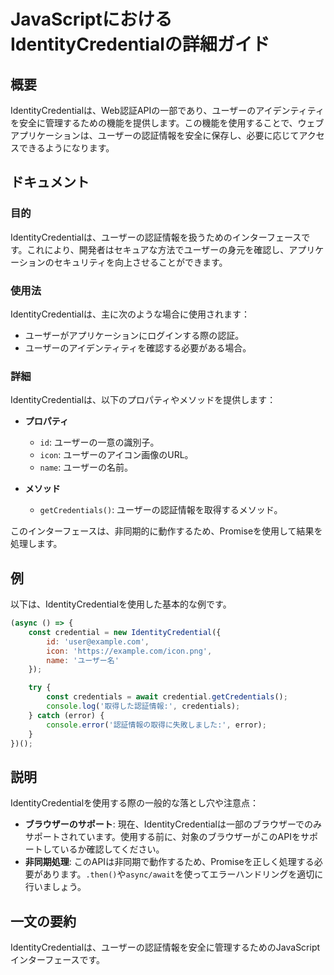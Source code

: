 <!--
Meta Description: # JavaScriptにおけるIdentityCredentialの詳細ガイド ## 概要 IdentityCredentialは、Web認証APIの一部であり、ユーザーのアイデンティティを安全に管理するための機能を提供します。この機能を使用することで、ウェブアプリケーションは、ユーザーの認証情報...
Meta Keywords: identitycredentialは, icon, error, name, getcredentials
-->

# JavaScriptにおけるIdentityCredentialの詳細ガイド

## 概要
IdentityCredentialは、Web認証APIの一部であり、ユーザーのアイデンティティを安全に管理するための機能を提供します。この機能を使用することで、ウェブアプリケーションは、ユーザーの認証情報を安全に保存し、必要に応じてアクセスできるようになります。

## ドキュメント
### 目的
IdentityCredentialは、ユーザーの認証情報を扱うためのインターフェースです。これにより、開発者はセキュアな方法でユーザーの身元を確認し、アプリケーションのセキュリティを向上させることができます。

### 使用法
IdentityCredentialは、主に次のような場合に使用されます：
- ユーザーがアプリケーションにログインする際の認証。
- ユーザーのアイデンティティを確認する必要がある場合。

### 詳細
IdentityCredentialは、以下のプロパティやメソッドを提供します：
- **プロパティ**
  - `id`: ユーザーの一意の識別子。
  - `icon`: ユーザーのアイコン画像のURL。
  - `name`: ユーザーの名前。

- **メソッド**
  - `getCredentials()`: ユーザーの認証情報を取得するメソッド。

このインターフェースは、非同期的に動作するため、Promiseを使用して結果を処理します。

## 例
以下は、IdentityCredentialを使用した基本的な例です。

```javascript
(async () => {
    const credential = new IdentityCredential({
        id: 'user@example.com',
        icon: 'https://example.com/icon.png',
        name: 'ユーザー名'
    });

    try {
        const credentials = await credential.getCredentials();
        console.log('取得した認証情報:', credentials);
    } catch (error) {
        console.error('認証情報の取得に失敗しました:', error);
    }
})();
```

## 説明
IdentityCredentialを使用する際の一般的な落とし穴や注意点：
- **ブラウザーのサポート**: 現在、IdentityCredentialは一部のブラウザーでのみサポートされています。使用する前に、対象のブラウザーがこのAPIをサポートしているか確認してください。
- **非同期処理**: このAPIは非同期で動作するため、Promiseを正しく処理する必要があります。`.then()`や`async/await`を使ってエラーハンドリングを適切に行いましょう。

## 一文の要約
IdentityCredentialは、ユーザーの認証情報を安全に管理するためのJavaScriptインターフェースです。